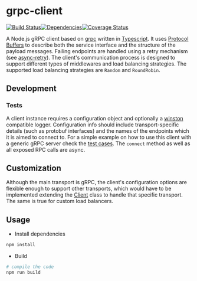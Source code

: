 # grpc-client
<img src="http://img.shields.io/npm/v/%40restorecommerce%2Fkafka%2Dclient.svg?style=flat-square" alt="">[![Build Status][build]](https://travis-ci.org/restorecommerce/grpc-client?branch=master)[![Dependencies][depend]](https://david-dm.org/restorecommerce/grpc-client)[![Coverage Status][cover]](https://coveralls.io/github/restorecommerce/grpc-client?branch=master)

[version]: http://img.shields.io/npm/v/grpc-client.svg?style=flat-square
[build]: http://img.shields.io/travis/restorecommerce/grpc-client/master.svg?style=flat-square
[depend]: https://img.shields.io/david/restorecommerce/grpc-client.svg?style=flat-square
[cover]: http://img.shields.io/coveralls/restorecommerce/grpc-client/master.svg?style=flat-square

A Node.js gRPC client based on [grpc](https://github.com/grpc/grpc) written in [Typescript](https://github.com/Microsoft/TypeScript).
It uses [Protocol Buffers](https://developers.google.com/protocol-buffers)
to describe both the service interface and the structure of the payload messages.
Failing endpoints are handled using a retry mechanism (see [async-retry](https://github.com/zeit/async-retry)).
The client's communication process is designed to support different types of middlewares and load balancing strategies. The supported load balancing strategies are `Random` and `RoundRobin`.

## Development

### Tests

A client instance requires a configuration object and optionally a [winston](https://github.com/winstonjs/winston) compatible logger. Configuration info should include transport-specific details (such as protobuf interfaces) and the names of the endpoints which it is aimed to connect to. For a simple example on how to use this client with a generic gRPC server check the [test cases](https://github.com/restorecommerce/grpc-client/tree/master/test). The `connect` method as well as all exposed RPC calls are async.

## Customization

Although the main transport is gRPC, the client's configuration options are flexible enough to support other transports, which would have to be implemented extending the [Client](https://github.com/restorecommerce/grpc-client/blob/master/src/microservice/client.ts) class to handle that specific transport. The same is true for custom load balancers.

## Usage

- Install dependencies

```sh
npm install
```

- Build

```sh
# compile the code
npm run build
```
